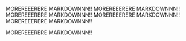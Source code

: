 MOREREEERERE MARKDOWNNN!!
MOREREEERERE MARKDOWNNN!!
MOREREEERERE MARKDOWNNN!!
MOREREEERERE MARKDOWNNN!!
MOREREEERERE MARKDOWNNN!!


MOREREEERERE MARKDOWNNN!!
